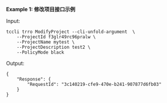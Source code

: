 **Example 1: 修改项目接口示例**



Input: 

```
tccli trro ModifyProject --cli-unfold-argument  \
    --ProjectId f3glr49rc96pralw \
    --ProjectName mytest \
    --ProjectDescription test2 \
    --PolicyMode black
```

Output: 
```
{
    "Response": {
        "RequestId": "3c140219-cfe9-470e-b241-907877d6fb03"
    }
}
```

